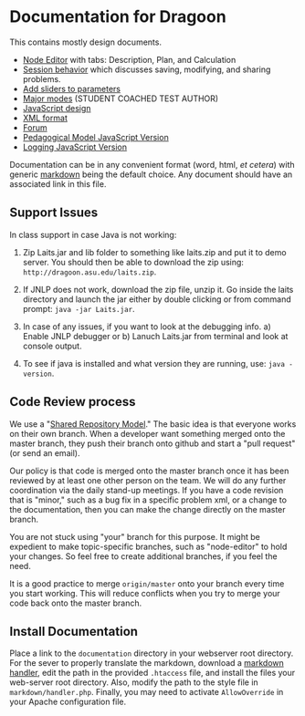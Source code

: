 # Documentation for Dragoon #

This contains mostly design documents.  

* [Node Editor](node-editor.md) with tabs:  Description, Plan, and Calculation
* [Session behavior](sessions.md) which discusses saving, modifying, and sharing problems.
* [Add sliders to parameters](sliders.md)
* [Major modes](major-modes.md) (STUDENT COACHED TEST AUTHOR)
* [JavaScript design](javascript.md)
* [XML format](xml-style.md)
* [Forum](forum.md)
* [Pedagogical Model JavaScript Version](Pedagogical-Model-JavaScript-Version.docx)
* [Logging JavaScript Version](logs-structure.md)

Documentation can be in any convenient format (word, html, *et cetera*) with 
generic [markdown](http://en.wikipedia.org/wiki/Markdown) being the default 
choice.  Any document should have an associated link in this file.  

## Support Issues ##

In class support in case Java is not working:

1. Zip Laits.jar and lib folder to something like laits.zip and put it to demo server. 
You should then be able to download the zip using: `http://dragoon.asu.edu/laits.zip`.

2. If JNLP does not work, download the zip file, unzip it. Go inside the laits 
directory and launch the jar either by double clicking or from command prompt:
   `java -jar Laits.jar`.

3. In case of any issues, if you want to look at the debugging info.
   a) Enable JNLP debugger or
   b) Lanuch Laits.jar from terminal and look at console output.
4. To see if java is installed and what version they are running, use:
    `java -version`.



## Code Review process ##

We use a "[Shared Repository Model](https://help.github.com/articles/using-pull-requests#shared-repository-model)."
The basic idea is that everyone works on their own branch.  When a developer
want something merged onto the master branch, they push their branch onto
github and start a "pull request" (or send an email).

Our policy is that code is merged onto the master branch once it has
been reviewed by at least one other person on the team. We will do any
further coordination via the daily stand-up meetings.  If you have
a code revision that is "minor," such as a bug fix in a specific problem
xml, or a change to the documentation, then you can make the change
directly on the master branch.

You are not stuck using "your" branch for this purpose. It might be
expedient to make topic-specific branches, such as "node-editor" to
hold your changes. So feel free to create additional branches, if you
feel the need.

It is a good practice to merge `origin/master` onto your branch every
time you start working.  This will reduce conflicts when you 
try to merge your code back onto the master branch.

## Install Documentation ##

Place a link to the `documentation` directory in your webserver root directory. 
For the sever to properly translate the markdown, download a 
[markdown handler](https://github.com/alue/markdown-handler), 
edit the path in the provided `.htaccess` file, and install the files your 
web-server root directory.
Also, modify the path to the style file in `markdown/handler.php`.
Finally, you may need to activate `AllowOverride` in your Apache configuration file.
